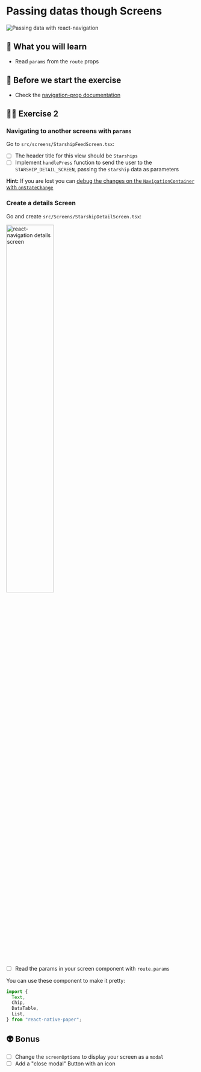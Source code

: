 # Passing datas though Screens

![Passing data with react-navigation](https://media.giphy.com/media/3o84svPyVceu6Oiudi/giphy.gif)

## 📡 What you will learn

- Read `params` from the `route` props

## 👾 Before we start the exercise

- Check the [navigation-prop documentation](https://reactnavigation.org/docs/navigation-prop/#navigate)

## 👨‍🚀 Exercise 2

### Navigating to another screens with `params`

Go to `src/screens/StarshipFeedScreen.tsx`:

- [ ] The header title for this view should be `Starships`
- [ ] Implement `handlePress` function to send the user to the `STARSHIP_DETAIL_SCREEN`, passing the `starship` data as parameters

**Hint:** If you are lost you can [debug the changes on the `NavigationContainer` with `onStateChange`](https://reactnavigation.org/docs/navigation-container/#initialstate)

### Create a details Screen

Go and create `src/Screens/StarshipDetailScreen.tsx`:

<img src="https://raw.githubusercontent.com/flexbox/react-native-workshop/main/challenges/react-navigation/details-screen.png" alt="react-navigation details screen" width="50%" height="50%" />

- [ ] Read the params in your screen component with `route.params`

You can use these component to make it pretty:

```javascript
import {
  Text,
  Chip,
  DataTable,
  List,
} from "react-native-paper";
```

## 👽 Bonus

- [ ] Change the `screenOptions` to display your screen as a `modal`
- [ ] Add a "close modal" Button with an icon
